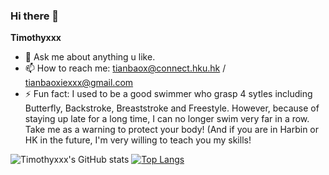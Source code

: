 ### Hi there 👋


**Timothyxxx**

- 💬 Ask me about anything u like.
- 📫 How to reach me: tianbaox@connect.hku.hk / tianbaoxiexxx@gmail.com
- ⚡ Fun fact: I used to be a good swimmer who grasp 4 sytles including Butterfly, Backstroke, Breaststroke and Freestyle. However, because of staying up late for a long time, I can no longer swim very far in a row. Take me as a warning to protect your body! (And if you are in Harbin or HK in the future, I'm very willing to teach you my skills!

![Timothyxxx's GitHub stats](https://github-readme-stats.vercel.app/api?username=timothyxxx&count_private=true)
[![Top Langs](https://github-readme-stats.vercel.app/api/top-langs/?username=timothyxxx&layout=compact)](https://github.com/timothyxxx/github-readme-stats)
